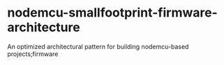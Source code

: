 # nodemcu-smallfootprint-firmware-architecture
An optimized architectural pattern for building nodemcu-based projects;firmware 
